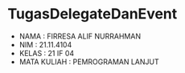 # TugasDelegateDanEvent
- NAMA : FIRRESA ALIF NURRAHMAN
- NIM : 21.11.4104  
- KELAS : 21 IF 04 
- MATA KULIAH : PEMROGRAMAN LANJUT
